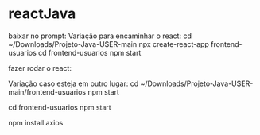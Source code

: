 # reactJava

baixar no prompt:
Variação para encaminhar o react: cd ~/Downloads/Projeto-Java-USER-main
npx create-react-app frontend-usuarios
cd frontend-usuarios
npm start


fazer rodar o react:

Variação caso esteja em outro lugar: cd ~/Downloads/Projeto-Java-USER-main/frontend-usuarios
npm start

cd frontend-usuarios
npm start

npm install axios
